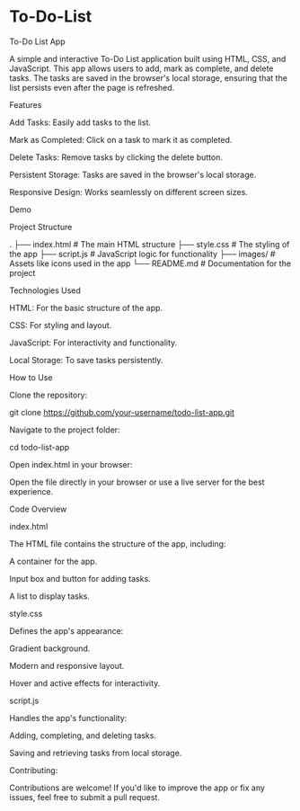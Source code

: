 # To-Do-List

To-Do List App

A simple and interactive To-Do List application built using HTML, CSS, and JavaScript. This app allows users to add, mark as complete, and delete tasks. The tasks are saved in the browser's local storage, ensuring that the list persists even after the page is refreshed.

Features

Add Tasks: Easily add tasks to the list.

Mark as Completed: Click on a task to mark it as completed.

Delete Tasks: Remove tasks by clicking the delete button.

Persistent Storage: Tasks are saved in the browser's local storage.

Responsive Design: Works seamlessly on different screen sizes.

Demo



Project Structure

.
├── index.html        # The main HTML structure
├── style.css         # The styling of the app
├── script.js         # JavaScript logic for functionality
├── images/           # Assets like icons used in the app
└── README.md         # Documentation for the project

Technologies Used

HTML: For the basic structure of the app.

CSS: For styling and layout.

JavaScript: For interactivity and functionality.

Local Storage: To save tasks persistently.

How to Use

Clone the repository:

git clone https://github.com/your-username/todo-list-app.git

Navigate to the project folder:

cd todo-list-app

Open index.html in your browser:

Open the file directly in your browser or use a live server for the best experience.

Code Overview

index.html

The HTML file contains the structure of the app, including:

A container for the app.

Input box and button for adding tasks.

A list to display tasks.

style.css

Defines the app's appearance:

Gradient background.

Modern and responsive layout.

Hover and active effects for interactivity.

script.js

Handles the app's functionality:

Adding, completing, and deleting tasks.

Saving and retrieving tasks from local storage.

Contributing:

Contributions are welcome! If you'd like to improve the app or fix any issues, feel free to submit a pull request.



